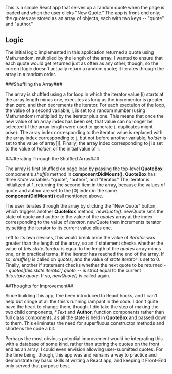 This is a simple React app that serves up a random quote when the page is loaded and when the user clicks "New Quote." The app is front-end only; the quotes are stored as an array of objects, each with two keys -- "quote" and "author."

## Logic

The initial logic implemented in this application returned a quote using Math.random, multiplied by the length of the array. I wanted to ensure that each quote would get returned just as often as any other, though, so the current logic doesn't actually return a random quote; it iterates through the array in a random order.

###Shuffling the Array###

The array is shuffled using a for loop in which the iterator value (i) starts at the array length minus one, executes as long as the incrementor is greater than zero, and then decrements the iterator. For each exectuion of the loop, the value of a second variable, j, is set to a random number (using Math.random) multiplied by the iterator plus one. This means that once the new value of an array index has been set, that value can no longer be selected (if the array length were used to generate j, duplicates might arise). The array index corresponding to the iterator value is replaced with the array index corresponding to j, but not before another variable, *holder* is set to the value of array[i]. Finally, the array index corresponding to j is set to the value of *holder*, or the initial value of i.

###Iterating Through the Shuffled Array###

The array is first shuffled on page load by passing the top-level **QuoteBox** component's *shuffle* method in **componentDidMount()**. **QuoteBox** has three *state* variables: "quote", "author", and "iterator." The iterator is initialized at 1, returning the second item in the array, because the values of quote and author are set to the [0] index in the same **componentDidMount()** call mentioned above.

The user iterates through the array by clicking the "New Quote" button, which triggers another **QuoteBox** method, *newQuote()*. newQuote sets the state of quote and author to the value of the *quotes* array at the index corresponding to the value of *iterator*. newQuote then increments iterator by setting the iterator to its current value plus one. 

Left to its own devices, this would break once the value of *iterator* was greater than the length of the array, so an if statement checks whether the value of *this.state.iterator* is equal to the length of the *quotes* array minus one, or in practical terms, if the iterator has reached the end of the array. If so, *shuffle()* is called on *quotes*, and the value of *state.iterator* is set to 0. Finally, another if statement checks whether the next quote to be returned -- *quotes[this.state.iterator].quote* -- is strict equal to the current *this.state.quote*. If so, *newQuote()* is called again.

##Thoughts for Improvement##

Since building this app, I've been introduced to React hooks, and I can't help but cringe at all the this's running rampant in the code. I don't quite have the heart to change them, though. I did take the step of making the two child components, **Text* and **Author**, function components rather than full class components, as all the state is held in **QuoteBox** and passed down to them. This eliminates the need for superfluous constructor methods and shortens the code a bit.

Perhaps the most obvious potential improvement would be integrating this with a database of some kind, rather than storing the quotes on the front end as an array. I could even envision allowing user-submitted quotes. For the time being, though, this app was and remains a way to practice and demonstrate my basic skills at writing a React app, and keeping it Front-End only served that purpose best.
